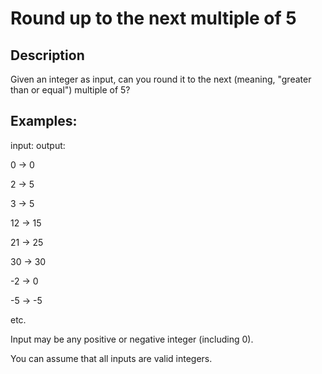 # Round up to the next multiple of 5

## Description

Given an integer as input, can you round it to the next (meaning, "greater than or equal") multiple of 5?

## Examples:

input:    output:

0    ->   0

2    ->   5

3    ->   5

12   ->   15

21   ->   25

30   ->   30

-2   ->   0

-5   ->   -5

etc.

Input may be any positive or negative integer (including 0).

You can assume that all inputs are valid integers.